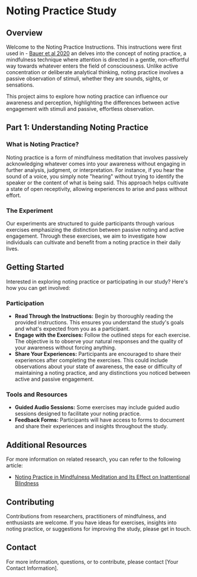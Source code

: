 # Noting Practice Study

## Overview

Welcome to the Noting Practice Instructions. This instructions were first used in - [Bauer et al 2020](https://doi.org/10.1016/j.psychres.2020.112770) an delves into the concept of noting practice, a mindfulness technique where attention is directed in a gentle, non-effortful way towards whatever enters the field of consciousness. Unlike active concentration or deliberate analytical thinking, noting practice involves a passive observation of stimuli, whether they are sounds, sights, or sensations.

This project aims to explore how noting practice can influence our awareness and perception, highlighting the differences between active engagement with stimuli and passive, effortless observation.

## Part 1: Understanding Noting Practice

### What is Noting Practice?

Noting practice is a form of mindfulness meditation that involves passively acknowledging whatever comes into your awareness without engaging in further analysis, judgment, or interpretation. For instance, if you hear the sound of a voice, you simply note "hearing" without trying to identify the speaker or the content of what is being said. This approach helps cultivate a state of open receptivity, allowing experiences to arise and pass without effort.

### The Experiment

Our experiments are structured to guide participants through various exercises emphasizing the distinction between passive noting and active engagement. Through these exercises, we aim to investigate how individuals can cultivate and benefit from a noting practice in their daily lives.

## Getting Started

Interested in exploring noting practice or participating in our study? Here's how you can get involved:

### Participation

- **Read Through the Instructions:** Begin by thoroughly reading the provided instructions. This ensures you understand the study's goals and what's expected from you as a participant.
- **Engage with the Exercises:** Follow the outlined steps for each exercise. The objective is to observe your natural responses and the quality of your awareness without forcing anything.
- **Share Your Experiences:** Participants are encouraged to share their experiences after completing the exercises. This could include observations about your state of awareness, the ease or difficulty of maintaining a noting practice, and any distinctions you noticed between active and passive engagement.

### Tools and Resources

- **Guided Audio Sessions:** Some exercises may include guided audio sessions designed to facilitate your noting practice.
- **Feedback Forms:** Participants will have access to forms to document and share their experiences and insights throughout the study.

## Additional Resources

For more information on related research, you can refer to the following article:
- [Noting Practice in Mindfulness Meditation and Its Effect on Inattentional Blindness](https://doi.org/10.1016/j.psychres.2020.112770)

## Contributing

Contributions from researchers, practitioners of mindfulness, and enthusiasts are welcome. If you have ideas for exercises, insights into noting practice, or suggestions for improving the study, please get in touch.

## Contact

For more information, questions, or to contribute, please contact [Your Contact Information].
